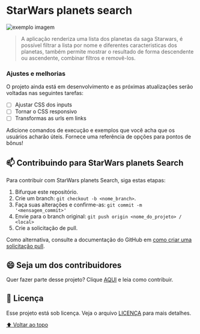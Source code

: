 # StarWars planets search

<img src="exemplo-image.png" alt="exemplo imagem">

> A aplicação renderiza uma lista dos planetas da saga Starwars, é possível filtrar a lista por nome e diferentes caracteristicas dos planetas, também permite mostrar o resultado de forma descendente ou ascendente, combinar filtros e removê-los.


### Ajustes e melhorias

O projeto ainda está em desenvolvimento e as próximas atualizações serão voltadas nas seguintes tarefas:

- [ ] Ajustar CSS dos inputs
- [ ] Tornar o CSS responsivo
- [ ] Transformas as urls em links

Adicione comandos de execução e exemplos que você acha que os usuários acharão úteis. Fornece uma referência de opções para pontos de bônus!

## 📫 Contribuindo para StarWars planets Search

Para contribuir com StarWars planets Search, siga estas etapas:

1. Bifurque este repositório.
2. Crie um branch: `git checkout -b <nome_branch>`.
3. Faça suas alterações e confirme-as: `git commit -m '<mensagem_commit>'`
4. Envie para o branch original: `git push origin <nome_do_projeto> / <local>`
5. Crie a solicitação de pull.

Como alternativa, consulte a documentação do GitHub em [como criar uma solicitação pull](https://help.github.com/en/github/collaborating-with-issues-and-pull-requests/creating-a-pull-request).



## 😄 Seja um dos contribuidores<br>

Quer fazer parte desse projeto? Clique [AQUI](CONTRIBUTING.md) e leia como contribuir.

## 📝 Licença

Esse projeto está sob licença. Veja o arquivo [LICENÇA](LICENSE.md) para mais detalhes.

[⬆ Voltar ao topo](#projeto-starwars-planets-search
)<br>
